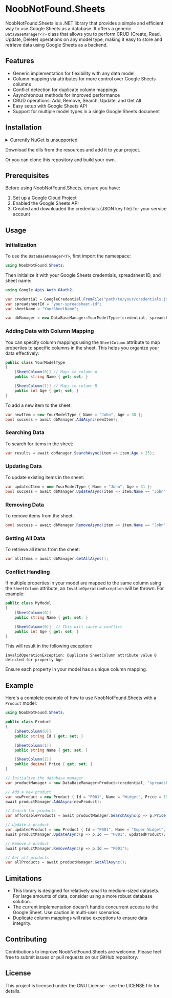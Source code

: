 # NoobNotFound.Sheets

NoobNotFound.Sheets is a .NET library that provides a simple and efficient way to use Google Sheets as a database. It offers a generic `DataBaseManager<T>` class that allows you to perform CRUD (Create, Read, Update, Delete) operations on any model type, making it easy to store and retrieve data using Google Sheets as a backend.

## Features

- Generic implementation for flexibility with any data model
- Column mapping via attributes for more control over Google Sheets columns
- Conflict detection for duplicate column mappings
- Asynchronous methods for improved performance
- CRUD operations: Add, Remove, Search, Update, and Get All
- Easy setup with Google Sheets API
- Support for multiple model types in a single Google Sheets document

## Installation

<details>
  <summary>Currently NuGet is unsupported</summary>

  
You can install the NoobNotFound.Sheets package via NuGet Package Manager

```
Install-Package NoobNotFound.Sheets
```

Or via the .NET CLI:

```
dotnet add package NoobNotFound.Sheets
```
</details>

Download the dlls from the resources and add it to your project.

Or you can clone this repository and build your own.

## Prerequisites

Before using NoobNotFound.Sheets, ensure you have:

1. Set up a Google Cloud Project
2. Enabled the Google Sheets API
3. Created and downloaded the credentials (JSON key file) for your service account

## Usage

### Initialization

To use the `DataBaseManager<T>`, first import the namespace:

```csharp
using NoobNotFound.Sheets;
```

Then initialize it with your Google Sheets credentials, spreadsheet ID, and sheet name:

```csharp
using Google.Apis.Auth.OAuth2;

var credential = GoogleCredential.FromFile("path/to/your/credentials.json");
var spreadsheetId = "your-spreadsheet-id";
var sheetName = "YourSheetName";

var dbManager = new DataBaseManager<YourModelType>(credential, spreadsheetId, sheetName);
```

### Adding Data with Column Mapping

You can specify column mappings using the `SheetColumn` attribute to map properties to specific columns in the sheet. This helps you organize your data effectively:

```csharp
public class YourModelType
{
    [SheetColumn(0)] // Maps to column A
    public string Name { get; set; }

    [SheetColumn(1)] // Maps to column B
    public int Age { get; set; }
}
```

To add a new item to the sheet:

```csharp
var newItem = new YourModelType { Name = "John", Age = 30 };
bool success = await dbManager.AddAsync(newItem);
```

### Searching Data

To search for items in the sheet:

```csharp
var results = await dbManager.SearchAsync(item => item.Age > 25);
```

### Updating Data

To update existing items in the sheet:

```csharp
var updatedItem = new YourModelType { Name = "John", Age = 31 };
bool success = await dbManager.UpdateAsync(item => item.Name == "John", updatedItem);
```

### Removing Data

To remove items from the sheet:

```csharp
bool success = await dbManager.RemoveAsync(item => item.Name == "John");
```

### Getting All Data

To retrieve all items from the sheet:

```csharp
var allItems = await dbManager.GetAllAsync();
```

### Conflict Handling

If multiple properties in your model are mapped to the same column using the `SheetColumn` attribute, an `InvalidOperationException` will be thrown. For example:

```csharp
public class MyModel
{
    [SheetColumn(0)]
    public string Name { get; set; }

    [SheetColumn(0)]  // This will cause a conflict
    public int Age { get; set; }
}
```

This will result in the following exception:

```plaintext
InvalidOperationException: Duplicate SheetColumn attribute value 0 detected for property Age
```

Ensure each property in your model has a unique column mapping.

## Example

Here's a complete example of how to use NoobNotFound.Sheets with a `Product` model:

```csharp
using NoobNotFound.Sheets;

public class Product
{
    [SheetColumn(0)]
    public string Id { get; set; }

    [SheetColumn(1)]
    public string Name { get; set; }

    [SheetColumn(2)]
    public decimal Price { get; set; }
}

// Initialize the database manager
var productManager = new DataBaseManager<Product>(credential, "spreadsheet-id", "Products");

// Add a new product
var newProduct = new Product { Id = "P001", Name = "Widget", Price = 19.99m };
await productManager.AddAsync(newProduct);

// Search for products
var affordableProducts = await productManager.SearchAsync(p => p.Price < 50);

// Update a product
var updatedProduct = new Product { Id = "P001", Name = "Super Widget", Price = 24.99m };
await productManager.UpdateAsync(p => p.Id == "P001", updatedProduct);

// Remove a product
await productManager.RemoveAsync(p => p.Id == "P001");

// Get all products
var allProducts = await productManager.GetAllAsync();
```

## Limitations

- This library is designed for relatively small to medium-sized datasets. For large amounts of data, consider using a more robust database solution.
- The current implementation doesn't handle concurrent access to the Google Sheet. Use caution in multi-user scenarios.
- Duplicate column mappings will raise exceptions to ensure data integrity.

## Contributing

Contributions to improve NoobNotFound.Sheets are welcome. Please feel free to submit issues or pull requests on our GitHub repository.

## License

This project is licensed under the GNU License - see the LICENSE file for details.
